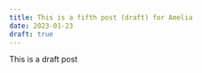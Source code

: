 ```yaml
---
title: This is a fifth post (draft) for Amelia
date: 2023-01-23
draft: true
---
```

This is a draft post
